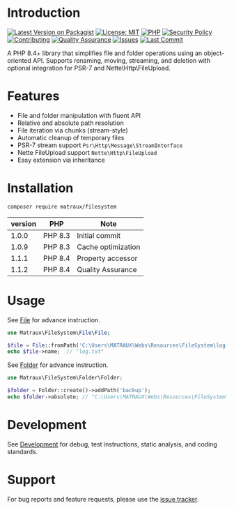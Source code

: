 # Introduction
[![Latest Version on Packagist](https://img.shields.io/packagist/v/matraux/filesystem.svg)](https://packagist.org/packages/matraux/filesystem)
[![License: MIT](https://img.shields.io/badge/license-MIT-blue.svg)](LICENSE)
[![PHP](https://img.shields.io/badge/PHP-8.4+-blue.svg)](https://php.net)
[![Security Policy](https://img.shields.io/badge/Security-Policy-blue)](./.github/SECURITY.md)
[![Contributing](https://img.shields.io/badge/Contributing-Disabled-lightgrey?logo=github)](CONTRIBUTING.md)
[![Quality Assurance](https://img.shields.io/badge/QA-passing-brightgreen?logo=checkmarx&logoColor=white)](https://github.com/matraux/filesystem/actions/workflows/qa.yml)
[![Issues](https://img.shields.io/github/issues/matraux/filesystem)](https://github.com/matraux/filesystem/issues)
[![Last Commit](https://img.shields.io/github/last-commit/matraux/filesystem)](https://github.com/matraux/filesystem/commits)


A PHP 8.4+ library that simplifies file and folder operations using an object-oriented API. Supports renaming, moving, streaming, and deletion with optional integration for PSR-7 and Nette\Http\FileUpload.


# Features
- File and folder manipulation with fluent API
- Relative and absolute path resolution
- File iteration via chunks (stream-style)
- Automatic cleanup of temporary files
- PSR-7 stream support `Psr\Http\Message\StreamInterface`
- Nette FileUpload support `Nette\Http\FileUpload`
- Easy extension via inheritance


# Installation
```bash
composer require matraux/filesystem
```

| version | PHP | Note
|----|---|---
| 1.0.0 | PHP 8.3 | Initial commit
| 1.0.9 | PHP 8.3 | Cache optimization
| 1.1.1 | PHP 8.4 | Property accessor
| 1.1.2 | PHP 8.4 | Quality Assurance

# Usage
See [File](./docs/File.md) for advance instruction.
```php
use Matraux\FileSystem\File\File;

$file = File::fromPath('C:\Users\MATRAUX\Webs\Resources\FileSystem\log.txt');
echo $file->name;  // "log.txt"
```

See [Folder](./docs/Folder.md) for advance instruction.
```php
use Matraux\FileSystem\Folder\Folder;

$folder = Folder::create()->addPath('backup');
echo $folder->absolute; // "C:\Users\MATRAUX\Webs\Resources\FileSystem\backup"
```


# Development
See [Development](./docs/Development.md) for debug, test instructions, static analysis, and coding standards.


# Support
For bug reports and feature requests, please use the [issue tracker](https://github.com/matraux/filesystem/issues).
